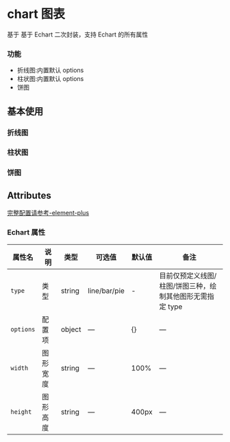 # chart 图表

基于 基于 Echart 二次封装，支持 Echart 的所有属性

### 功能

- 折线图:内置默认 options
- 柱状图:内置默认 options
- 饼图

## 基本使用

### 折线图

<demo src="./lineChart.vue"></demo>

### 柱状图

<demo src="./barChart.vue"></demo>

### 饼图

<demo src="./pieChart.vue"></demo>

## Attributes

[完整配置请参考-element-plus]('https://element-plus.org/zh-CN/component/table.html')

### Echart 属性

| 属性名    | 说明     | 类型   | 可选值       | 默认值 | 备注                                                      |
| --------- | -------- | ------ | ------------ | ------ | --------------------------------------------------------- |
| `type`    | 类型     | string | line/bar/pie | -      | 目前仅预定义线图/柱图/饼图三种，绘制其他图形无需指定 type |
| `options` | 配置项   | object | —            | {}     | —                                                         |
| `width`   | 图形宽度 | string | —            | 100%   | —                                                         |
| `height`  | 图形高度 | string | —            | 400px  | —                                                         |
